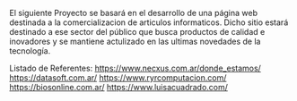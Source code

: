 El siguiente Proyecto se basará en el desarrollo de una página web destinada a la comercializacion de articulos informaticos. Dicho sitio estará destinado a ese sector del público que busca productos de calidad  e inovadores y se mantiene actulizado en las ultimas novedades de la tecnología. 

Listado de Referentes:
https://www.necxus.com.ar/donde_estamos/
https://datasoft.com.ar/
https://www.ryrcomputacion.com/
https://biosonline.com.ar/
https://www.luisacuadrado.com/
